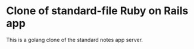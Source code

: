 Clone of standard-file Ruby on Rails app
===

This is a golang clone of the standard notes app server.